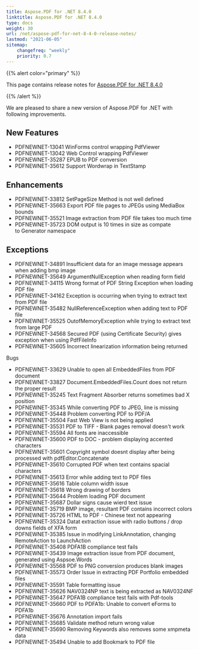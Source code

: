 ```yaml
---
title: Aspose.PDF for .NET 8.4.0
linktitle: Aspose.PDF for .NET 8.4.0
type: docs
weight: 30
url: /net/aspose-pdf-for-net-8-4-0-release-notes/
lastmod: "2021-06-05"
sitemap:
    changefreq: "weekly"
    priority: 0.7
---
```


{{% alert color="primary" %}}

This page contains release notes for [Aspose.PDF for .NET 8.4.0](https://downloads.aspose.com/pdf/net/new-releases/aspose.pdf-for-.net-8.4.0/)

{{% /alert %}}

We are pleased to share a new version of Aspose.PDF for .NET with following improvements.
## **New Features**
- PDFNEWNET-13041 WinForms control wrapping PdfViewer
- PDFNEWNET-13042 Web Control wrapping PdfViewer
- PDFNEWNET-35287 EPUB to PDF conversion
- PDFNEWNET-35612 Support Wordwrap in TextStamp
## **Enhancements**
- PDFNEWNET-33812 SetPageSize Method is not well defined
- PDFNEWNET-35663 Export PDF file pages to JPEGs using MediaBox bounds
- PDFNEWNET-35521 Image extraction from PDF file takes too much time
- PDFNEWNET-35723 DOM output is 10 times in size as compate to Generator namespace
## **Exceptions**
- PDFNEWNET-34891 Insufficient data for an image message appears when adding bmp image
- PDFNEWNET-35649 ArgumentNullException when reading form field
- PDFNEWNET-34115 Wrong format of PDF String Exception when loading PDF file
- PDFNEWNET-34162 Exception is occurring when trying to extract text from PDF file
- PDFNEWNET-35482 NullReferenceException when adding text to PDF file
- PDFNEWNET-35525 OutofMemoryException while trying to extract text from large PDF
- PDFNEWNET-34568 Secured PDF (using Certificate Security) gives exception when using PdfFileInfo
- PDFNEWNET-35605 Incorrect linearization information being returned

Bugs

- PDFNEWNET-33629 Unable to open all EmbeddedFiles from PDF document
- PDFNEWNET-33827 Document.EmbeddedFiles.Count does not return the proper result
- PDFNEWNET-35245 Text Fragment Absorber returns sometimes bad X position
- PDFNEWNET-35345 While converting PDF to JPEG, line is missing
- PDFNEWNET-35448 Problem converting PDF to PDF/A
- PDFNEWNET-35504 Fast Web View is not being applied
- PDFNEWNET-35531 PDF to TIFF - Blank pages removal doesn't work
- PDFNEWNET-35594 All fonts are inaccessible
- PDFNEWNET-35600 PDF to DOC - problem displaying accented characters
- PDFNEWNET-35601 Copyright symbol doesnt display after being processed with pdfEditor.Concatenate
- PDFNEWNET-35610 Corrupted PDF when text contains spacial characters
- PDFNEWNET-35613 Error while adding text to PDF files
- PDFNEWNET-35616 Table column width issue
- PDFNEWNET-35618 Wrong drawing of borders
- PDFNEWNET-35644 Problem loading PDF document
- PDFNEWNET-35687 Dollar signs cause wierd text issue
- PDFNEWNET-35719 BMP image, resultant PDF contains incorrect colors
- PDFNEWNET-35726 HTML to PDF - Chinese text not appearing
- PDFNEWNET-35324 Datat extraction issue with radio buttons / drop downs fields of XFA form
- PDFNEWNET-35385 Issue in modifying LinkAnnotation, changing RemoteAction to LaunchAction
- PDFNEWNET-35408 PDFA1B compliance test fails
- PDFNEWNET-35439 Image extraction issue from PDF document, generated using Aspsoe.Words
- PDFNEWNET-35568 PDF to PNG conversion produces blank images
- PDFNEWNET-35573 Order Issue in extracting PDF Portfolio embedded files
- PDFNEWNET-35591 Table formatting issue
- PDFNEWNET-35626 NAV0324NP text is being extracted as NAV0324NF
- PDFNEWNET-35647 PDFA1B compliance test fails with Pdf-tools
- PDFNEWNET-35660 PDF to PDFA1b: Unable to convert eForms to PDFA1b
- PDFNEWNET-35676 Annotation import fails
- PDFNEWNET-35685 Validate method return wrong value
- PDFNEWNET-35690 Removing Keywords also removes some xmpmeta data
- PDFNEWNET-35494 Unable to add Bookmark to PDF file
